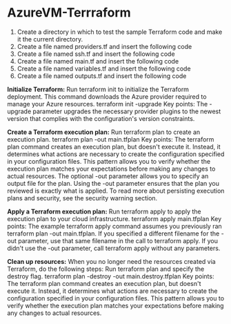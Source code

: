 # AzureVM-Terrraform
1. Create a directory in which to test the sample Terraform code and make it the current directory.
2. Create a file named providers.tf and insert the following code
3. Create a file named ssh.tf and insert the following code
4. Create a file named main.tf and insert the following code
5. Create a file named variables.tf and insert the following code
6. Create a file named outputs.tf and insert the following code

**Initialize Terraform:**
Run terraform init to initialize the Terraform deployment. This command downloads the Azure provider required to manage your Azure resources.
terraform init -upgrade
Key points:
The -upgrade parameter upgrades the necessary provider plugins to the newest version that complies with the configuration's version constraints.

**Create a Terraform execution plan:**
Run terraform plan to create an execution plan.
terraform plan -out main.tfplan
Key points:
The terraform plan command creates an execution plan, but doesn't execute it. Instead, it determines what actions are necessary to create the configuration specified in your configuration files. This pattern allows you to verify whether the execution plan matches your expectations before making any changes to actual resources.
The optional -out parameter allows you to specify an output file for the plan. Using the -out parameter ensures that the plan you reviewed is exactly what is applied.
To read more about persisting execution plans and security, see the security warning section.

**Apply a Terraform execution plan:**
Run terraform apply to apply the execution plan to your cloud infrastructure.
terraform apply main.tfplan
Key points:
The example terraform apply command assumes you previously ran terraform plan -out main.tfplan.
If you specified a different filename for the -out parameter, use that same filename in the call to terraform apply.
If you didn't use the -out parameter, call terraform apply without any parameters.

**Clean up resources:**
When you no longer need the resources created via Terraform, do the following steps:
Run terraform plan and specify the destroy flag.
terraform plan -destroy -out main.destroy.tfplan
Key points:
The terraform plan command creates an execution plan, but doesn't execute it. Instead, it determines what actions are necessary to create the configuration specified in your configuration files. This pattern allows you to verify whether the execution plan matches your expectations before making any changes to actual resources.
